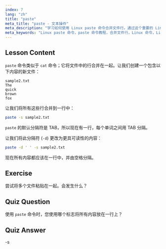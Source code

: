 ```yaml
---
index: 7
lang: "zh"
title: "paste"
meta_title: "paste - 文本操作"
meta_description: "学习如何使用 Linux paste 命令合并文件行。通过这个重要的 Linux 命令教程，了解分隔符并组合文件。"
meta_keywords: "Linux paste 命令，paste 命令教程，合并文件行，Linux 命令，Linux 初学者，Linux 指南"
---
```


## Lesson Content

`paste` 命令类似于 `cat` 命令；它将文件中的行合并在一起。让我们创建一个包含以下内容的新文件：

```
sample2.txt
The
quick
brown
fox
```

让我们将所有这些行合并到一行中：

```bash
paste -s sample2.txt
```

`paste` 的默认分隔符是 TAB，所以现在有一行，每个单词之间用 TAB 分隔。

让我们将此分隔符 (`-d`) 更改为更具可读性的内容：

```bash
paste -d ' ' -s sample2.txt
```

现在所有内容都应该在一行中，并由空格分隔。

## Exercise

尝试将多个文件粘贴在一起。会发生什么？

## Quiz Question

使用 `paste` 命令时，您使用哪个标志将所有内容放在一行上？

## Quiz Answer

-s
